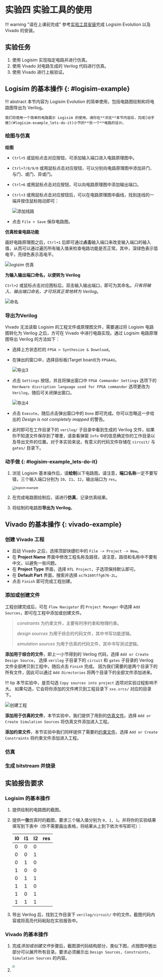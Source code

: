# 实验四 实验工具的使用

!!! warning "请在上课前完成"
    参考[实验工具安装](./tools_installation.md)完成 Logisim Evolution 以及 Vivado 的安装。

## 实验任务

1. 使用 Logisim 实现指定电路并进行仿真。
2. 使用 Vivado 对电路生成的 Verilog 代码进行仿真。
3. 使用 Vivado 进行上板验证。

## Logisim 的基本操作 {: #logisim-example}

!!! abstract
    本节内容为 Logisim Evolution 的简单使用，包括电路图绘制和将电路图导出为 Verilog。
    
    我们将使用一个简单的电路展示 Logisim 的使用，请你在**浏览**本节内容后，完成[动手做](#logisim-example_lets-do-it)小节的**另一个**电路的设计。

### 绘图与仿真

**绘图**

* `Ctrl+5` 或鼠标点击对应按钮，可添加输入端口进入电路原理图中。
* `Ctrl+7/8/9/0` 或用鼠标点击对应按钮，可以分别向电路原理图中添加非门、与门、或门、异或门。
* `Ctrl+6` 或用鼠标点击对应按钮，可以向电路原理图中添加输出端口。
* `Ctrl+3` 或用鼠标点击对应按钮后，可以在电路原理图中画线，找到连线的一端并按住鼠标拖动即可：

    <img src="../pic/lab4/4.png" alt="添加线路" />

* 点击 `File > Save` 保存电路图。  

**仿真检查电路功能**

画好电路原理图之后，`Ctrl+1` 后即可通过**点击**输入端口来改变输入端口的输入值，从而可以通过遍历所有输入值来检查电路功能是否正常。其中，深绿色表示低电平，亮绿色表示高电平。

<img src="../pic/lab4/5.png" alt="logisim 仿真" />  

**为输入输出端口命名，以便转为 Verilog**

`Ctrl+2` 或鼠标点击对应图标后，双击输入输出端口，即可为其命名。*只有将输入、输出端口命名，才可将其正常地转为 Verilog*。

<img src="../pic/lab4/10.png" alt="命名" />

### 导出为Verilog

Vivado 无法读取 Logisim 的工程文件或原理图文件，需要通过将 Logisim 电路图转化为 Verilog 之后，方可在 Vivado 中进行电路实现。通过 Logisim 电路原理图导出 Verilog 的方法如下：

- 选择上方状态栏的 `FPGA > Synthesize & Download`。
- 在弹出的窗口中，选择目标板(Target board)为 `FPGA4U`。
    
    <img src="../pic/lab4/8.png" alt="导出3" />

- 点击 `Settings` 按钮，并且将弹出窗口中 `FPGA Commander Settings` 选项下的 `Hardware discription language used for FPGA commander` 选项更改为 `Verilog`，随后可关闭弹出窗口。
    
    <img src="../pic/lab4/9.png" alt="导出4" />

- 点击 `Execute`，随后点击弹出窗口中的 `Done` 即可完成。你可以忽略这一步给出的 *Design is not completely mapped* 的警告。
- 此时即可在工作目录下的 `verilog/` 子目录中看到生成的 Verilog 文件，如果你不知道文件保存到了哪里，请查看弹窗 `Info` 中的信息确定你的工作目录以及导出文件的位置。对于本实验来说，有意义的代码文件存储在 `circuit/` 与 `gates/` 目录下。

### 动手做 {: #logisim-example_lets-do-it}

1. 浏览 Logisim 基本操作后，请**绘制**以下电路图。请注意，**端口名称**一定不要写错，三个输入端口分别为 `I0`、`I1`、`I2`，输出端口为 `res`。
    
    <img src="../pic/lab4/logisim_example.png" alt="logisim example" style="zoom:70%">

2. 在完成电路图绘制后，请进行**仿真**，记录仿真结果。

3. 将绘制的电路图**导出为 Verilog**。

## Vivado 的基本操作 {: vivado-example}

### 创建 Vivado 工程

* 启动 Vivado 之后，选择顶部快捷栏中的 `File -> Project -> New`。
* 在 **Project Name** 界面中修改工程名称及路径，请注意，路径和名称中不要有中文，以避免一些问题。
* 在 **Project Type** 界面，选择 `RTL Project`，子选项保持默认即可。
* 在 **Default Part** 界面，搜索并选择 `xc7k160tffg676-2L`。
* 点击 `Finish` 即可完成工程创建。

### 添加或创建文件

工程创建完成后，可在 `Flow Navigator` 的 `Project Manager` 中选择 `Add Sources`，即可在工程中添加或创建文件。

>    *constraints* 为约束文件，主要有时序约束和物理约束。
>
>    *design sources* 为用于综合的代码文件，其中书写功能逻辑。
>
>   *simulation sources* 为用于仿真的代码文件，其中书写测试逻辑。
  
**添加用于综合的文件**，即上一小节得到的 Verilog 代码，选择 `Add or Create Design Source`，
选择 `verilog` 子目录下的 `circuit` 和 `gates` 子目录的 Verilog 文件全部拷贝到工程中，随后点击 `Finish` 完成。
因为我们需要的是两个目录下的所有文件，因此可以通过 `Add Directories` 将两个目录下的全部文件添加进来。

!!! tip
    本节实验中，是否勾选 `Copy sources into project` 选项对实验过程影响不大。
    如果勾选，它会将你添加的文件拷贝到工程目录下 `xxx.srcs/` 对应的目录下。

<img src="../pic/lab4/21.png" alt="创建工程" />

**添加用于仿真的文件**，本节实验中，我们提供了用到的[仿真文件](TODO/lab4_example_tb.v)。选择 `Add or Create Simulation Sources` 将仿真文件添加进入工程。  

**添加约束文件**，本节实验中我们同样提供了需要的[约束文件](TODO/lab4_example_constraints.xdc)，选择 `Add or Create Constraints` 将约束文件添加进入工程。  

### 仿真



### 生成 bitstream 并烧录



## 实验报告要求

### Logisim 的基本操作

1. 提供绘制的电路图的截图。
2. 提供**一张**仿真时的截图，要求三个输入值分别为 `0, 1, 1`。并将你的实验结果填写到下表中（你不需要画出表格，将结果从上到下依次书写即可）：

    | I0 | I1 | I2 | res |
    |---|---|---|---|
    | 0 | 0 | 0 | |
    | 0 | 0 | 1 | |
    | 0 | 1 | 0 | |
    | 1 | 0 | 0 | |
    | 0 | 1 | 1 | |
    | 1 | 1 | 0 | |
    | 1 | 0 | 1 | |
    | 1 | 1 | 1 | |

3. 导出 Verilog 后，找到工作目录下 `verilog/circuit/` 中的文件。截图代码内容或将高亮代码粘贴在实验报告中。

### Vivado 的基本操作

1. 完成*添加或创建文件*步骤后，截图源代码结构部分，类似下图，点按图中圈出部分可以展开所有目录。要求必须展示出 `Design Sources, Constraints, Simulation Sources` 的内容。

    <img src="../pic/lab4/sources_hierarchy.png" style="zoom:50%">

2. 
